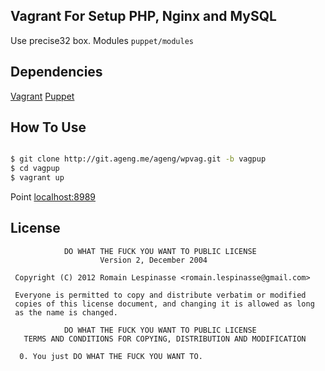 ## Vagrant For Setup PHP, Nginx and MySQL

Use precise32 box. Modules ```puppet/modules``` 

## Dependencies

[Vagrant](https://vagrantup.com)
[Puppet](http://puppetlabs.com/)

## How To Use

```bash

$ git clone http://git.ageng.me/ageng/wpvag.git -b vagpup 
$ cd vagpup
$ vagrant up

```

Point [localhost:8989](localhost:8989)

## License 

```
            DO WHAT THE FUCK YOU WANT TO PUBLIC LICENSE
                    Version 2, December 2004

 Copyright (C) 2012 Romain Lespinasse <romain.lespinasse@gmail.com>

 Everyone is permitted to copy and distribute verbatim or modified
 copies of this license document, and changing it is allowed as long
 as the name is changed.

            DO WHAT THE FUCK YOU WANT TO PUBLIC LICENSE
   TERMS AND CONDITIONS FOR COPYING, DISTRIBUTION AND MODIFICATION

  0. You just DO WHAT THE FUCK YOU WANT TO.
```